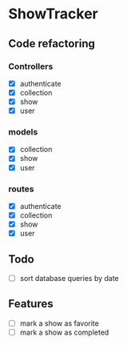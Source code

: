# ShowTracker

## Code refactoring

### Controllers
 - [x] authenticate
 - [x] collection
 - [x] show
 - [x] user

### models
 - [x] collection
 - [x] show
 - [x] user

### routes
 - [x] authenticate
 - [x] collection
 - [x] show
 - [x] user

## Todo
 - [ ] sort database queries by date

## Features
 - [ ] mark a show as favorite
 - [ ] mark a show as completed
